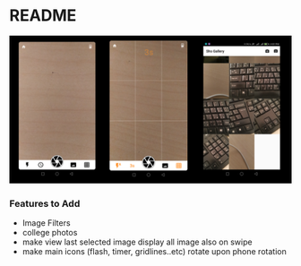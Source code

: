 # README #

![alt text](https://github.com/RofaeilAshaiaa/camera-app/blob/master/Screenshot%20from%202017-10-18%2016-04-26.png)

### Features to Add ###

* Image Filters
* college photos
* make view last selected image display all image also on swipe
* make main icons (flash, timer, gridlines..etc) rotate upon phone rotation
